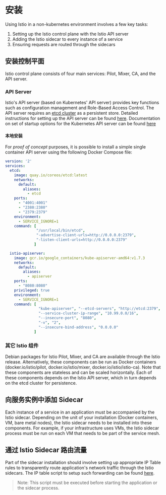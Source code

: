 # 安装

Using Istio in a non-kubernetes environment involves a few key tasks:

1. Setting up the Istio control plane with the Istio API server
2. Adding the Istio sidecar to every instance of a service
3. Ensuring requests are routed through the sidecars

## 安装控制平面

Istio control plane consists of four main services: Pilot, Mixer, CA, and the API server.

### API Server

Istio's API server (based on Kubernetes' API server) provides key functions such as configuration management and Role-Based Access Control. The API server requires an [etcd cluster](https://kubernetes.io/docs/getting-started-guides/scratch/#etcd) as a persistent store. Detailed instructions for setting up the API server can be found [here](https://kubernetes.io/docs/getting-started-guides/scratch/#apiserver-controller-manager-and-scheduler). Documentation on set of startup options for the Kubernetes API server can be found [here](https://kubernetes.io/docs/admin/kube-apiserver/)

#### 本地安装

For _proof of concept_ purposes, it is possible to install a simple single container API server using the following Docker Compose file:

```yaml
version: '2'
services:
  etcd:
    image: quay.io/coreos/etcd:latest
    networks:
      default:
        aliases:
          - etcd
    ports:
      - "4001:4001"
      - "2380:2380"
      - "2379:2379"
    environment:
      - SERVICE_IGNORE=1
    command: [
              "/usr/local/bin/etcd",
              "-advertise-client-urls=http://0.0.0.0:2379",
              "-listen-client-urls=http://0.0.0.0:2379"
             ]

  istio-apiserver:
    image: gcr.io/google_containers/kube-apiserver-amd64:v1.7.3
    networks:
      default:
        aliases:
          - apiserver
    ports:
      - "8080:8080"
    privileged: true
    environment:
      - SERVICE_IGNORE=1
    command: [
               "kube-apiserver", "--etcd-servers", "http://etcd:2379", 
               "--service-cluster-ip-range", "10.99.0.0/16", 
               "--insecure-port", "8080", 
               "-v", "2", 
               "--insecure-bind-address", "0.0.0.0"
             ]
```


### 其它 Istio 组件

Debian packages for Istio Pilot, Mixer, and CA are available through the Istio release. Alternatively, these components can be run as Docker containers (docker.io/istio/pilot, docker.io/istio/mixer, docker.io/istio/istio-ca). Note that these components are stateless and can be scaled horizontally. Each of these components depends on the Istio API server, which in turn depends on the etcd cluster for persistence.


## 向服务实例中添加 Sidecar

Each instance of a service in an application must be accompanied by the Istio sidecar. Depending on the unit of your installation (Docker containers, VM, bare metal nodes), the Istio sidecar needs to be installed into these components.  For example, if your infrastructure uses VMs, the Istio sidecar process must be run on each VM that needs to be part of the service mesh.

## 通过 Istio Sidecar 路由流量

Part of the sidecar installation should involve setting up appropriate IP Table rules to transparently route application's network traffic through the Istio sidecars. The IP table script to setup such forwarding can be found [here](https://github.com/istio/istio/blob/master/pilot/docker/prepare_proxy.sh). 

> Note: This script must be executed before starting the application or the sidecar process. 

